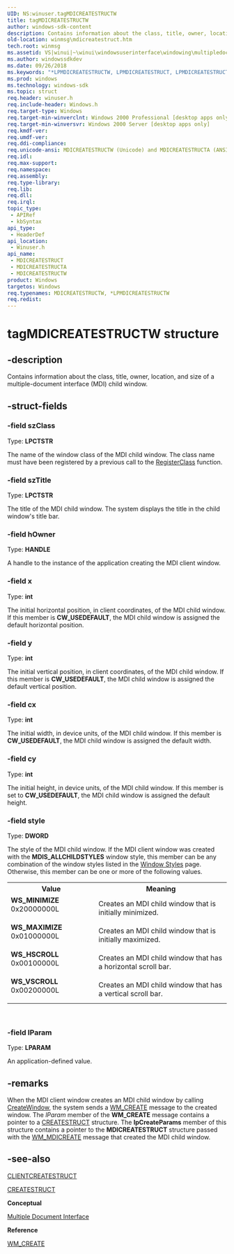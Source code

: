 ```yaml
---
UID: NS:winuser.tagMDICREATESTRUCTW
title: tagMDICREATESTRUCTW
author: windows-sdk-content
description: Contains information about the class, title, owner, location, and size of a multiple-document interface (MDI) child window.
old-location: winmsg\mdicreatestruct.htm
tech.root: winmsg
ms.assetid: VS|winui|~\winui\windowsuserinterface\windowing\multipledocumentinterface\multipledocumentinterfacereference\multipledocumentinterfacestructures\mdicreatestruct.htm
ms.author: windowssdkdev
ms.date: 09/26/2018
ms.keywords: "*LPMDICREATESTRUCTW, LPMDICREATESTRUCT, LPMDICREATESTRUCT structure pointer [Windows and Messages], MDICREATESTRUCT, MDICREATESTRUCT structure [Windows and Messages], MDICREATESTRUCTA, MDICREATESTRUCTW, WS_HSCROLL, WS_MAXIMIZE, WS_MINIMIZE, WS_VSCROLL, _win32_MDICREATESTRUCT_str, _win32_mdicreatestruct_str_cpp, tagMDICREATESTRUCTW, winmsg.mdicreatestruct, winui._win32_mdicreatestruct_str, winuser/LPMDICREATESTRUCT, winuser/MDICREATESTRUCT, winuser/MDICREATESTRUCTA, winuser/MDICREATESTRUCTW"
ms.prod: windows
ms.technology: windows-sdk
ms.topic: struct
req.header: winuser.h
req.include-header: Windows.h
req.target-type: Windows
req.target-min-winverclnt: Windows 2000 Professional [desktop apps only]
req.target-min-winversvr: Windows 2000 Server [desktop apps only]
req.kmdf-ver: 
req.umdf-ver: 
req.ddi-compliance: 
req.unicode-ansi: MDICREATESTRUCTW (Unicode) and MDICREATESTRUCTA (ANSI)
req.idl: 
req.max-support: 
req.namespace: 
req.assembly: 
req.type-library: 
req.lib: 
req.dll: 
req.irql: 
topic_type:
 - APIRef
 - kbSyntax
api_type:
 - HeaderDef
api_location:
 - Winuser.h
api_name:
 - MDICREATESTRUCT
 - MDICREATESTRUCTA
 - MDICREATESTRUCTW
product: Windows
targetos: Windows
req.typenames: MDICREATESTRUCTW, *LPMDICREATESTRUCTW
req.redist: 
---
```


# tagMDICREATESTRUCTW structure


## -description


Contains information about the class, title, owner, location, and size of a multiple-document interface (MDI) child window. 


## -struct-fields




### -field szClass

Type: <b>LPCTSTR</b>

The name of the window class of the MDI child window. The class name must have been registered by a previous call to the <a href="https://msdn.microsoft.com/485115e5-b4ec-4e93-89ce-eee229ccabb7">RegisterClass</a> function. 


### -field szTitle

Type: <b>LPCTSTR</b>

The title of the MDI child window. The system displays the title in the child window's title bar. 


### -field hOwner

Type: <b>HANDLE</b>

A handle to the instance of the application creating the MDI client window. 


### -field x

Type: <b>int</b>

The initial horizontal position, in client coordinates, of the MDI child window. If this member is <b>CW_USEDEFAULT</b>, the MDI child window is assigned the default horizontal position. 


### -field y

Type: <b>int</b>

The initial vertical position, in client coordinates, of the MDI child window. If this member is <b>CW_USEDEFAULT</b>, the MDI child window is assigned the default vertical position. 


### -field cx

Type: <b>int</b>

The initial width, in device units, of the MDI child window. If this member is <b>CW_USEDEFAULT</b>, the MDI child window is assigned the default width. 


### -field cy

Type: <b>int</b>

The initial height, in device units, of the MDI child window. If this member is set to <b>CW_USEDEFAULT</b>, the MDI child window is assigned the default height. 


### -field style

Type: <b>DWORD</b>


The style of the MDI child window. If the MDI client window was created with the <b>MDIS_ALLCHILDSTYLES</b> window style, this member can be any combination of the window styles listed in the <a href="https://msdn.microsoft.com/bfc146f1-bebd-4e68-a29e-a73ff3e8f35b">Window Styles</a> page. Otherwise, this member can be one or more of the following values. 



<table>
<tr>
<th>Value</th>
<th>Meaning</th>
</tr>
<tr>
<td width="40%"><a id="WS_MINIMIZE"></a><a id="ws_minimize"></a><dl>
<dt><b>WS_MINIMIZE</b></dt>
<dt>0x20000000L</dt>
</dl>
</td>
<td width="60%">
Creates an MDI child window that is initially minimized.

</td>
</tr>
<tr>
<td width="40%"><a id="WS_MAXIMIZE"></a><a id="ws_maximize"></a><dl>
<dt><b>WS_MAXIMIZE</b></dt>
<dt>0x01000000L</dt>
</dl>
</td>
<td width="60%">
Creates an MDI child window that is initially maximized.

</td>
</tr>
<tr>
<td width="40%"><a id="WS_HSCROLL"></a><a id="ws_hscroll"></a><dl>
<dt><b>WS_HSCROLL</b></dt>
<dt>0x00100000L</dt>
</dl>
</td>
<td width="60%">
Creates an MDI child window that has a horizontal scroll bar.

</td>
</tr>
<tr>
<td width="40%"><a id="WS_VSCROLL"></a><a id="ws_vscroll"></a><dl>
<dt><b>WS_VSCROLL</b></dt>
<dt>0x00200000L</dt>
</dl>
</td>
<td width="60%">
Creates an MDI child window that has a vertical scroll bar.

</td>
</tr>
</table>
 


### -field lParam

Type: <b>LPARAM</b>

An application-defined value. 


## -remarks



When the MDI client window creates an MDI child window
            by calling <a href="https://msdn.microsoft.com/5424b87c-22ea-414e-840e-214d9f0dc9ad">CreateWindow</a>, the system sends a <a href="https://msdn.microsoft.com/d484d0fc-bad0-4fcb-bf4b-37cbc50846ee">WM_CREATE</a> message to the created window. The <i>lParam</i> member of the <b>WM_CREATE</b> message contains a pointer to a <a href="https://msdn.microsoft.com/2d67fed4-43de-4151-b124-b710ea64e8a6">CREATESTRUCT</a> structure. The 
				<b>lpCreateParams</b> member of this structure contains a pointer to the <b>MDICREATESTRUCT</b> structure passed with the <a href="https://msdn.microsoft.com/f2313ffd-867f-4870-a667-3e5f5402776f">WM_MDICREATE</a> message that created the MDI child window.




## -see-also




<a href="https://msdn.microsoft.com/795396d0-4d3b-4e55-b339-cf02cdfd9b46">CLIENTCREATESTRUCT</a>



<a href="https://msdn.microsoft.com/2d67fed4-43de-4151-b124-b710ea64e8a6">CREATESTRUCT</a>



<b>Conceptual</b>



<a href="https://msdn.microsoft.com/beb41067-91ed-4f63-af8f-1000ba82a3b1">Multiple Document Interface</a>



<b>Reference</b>



<a href="https://msdn.microsoft.com/d484d0fc-bad0-4fcb-bf4b-37cbc50846ee">WM_CREATE</a>
 

 


